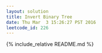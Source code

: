 ```yaml
---
layout: solution
title: Invert Binary Tree
date: Thu Mar  3 15:26:27 PST 2016
leetcode_id: 226
---
```

{% include_relative README.md %}
